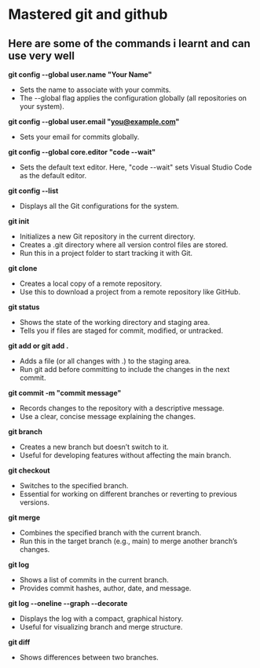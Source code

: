 # Mastered git and github
## Here are some of the commands i learnt and can use very well

**git config --global user.name "Your Name"**
* Sets the name to associate with your commits.
* The --global flag applies the configuration globally (all repositories on your system).

  
**git config --global user.email "you@example.com"**
* Sets your email for commits globally.

**git config --global core.editor "code --wait"**
* Sets the default text editor. Here, "code --wait" sets Visual Studio Code as the default editor.

  
**git config --list**
* Displays all the Git configurations for the system.

**git init**
* Initializes a new Git repository in the current directory.
* Creates a .git directory where all version control files are stored.
* Run this in a project folder to start tracking it with Git.

**git clone <repository-url>**
* Creates a local copy of a remote repository.
* Use this to download a project from a remote repository like GitHub.

**git status**

* Shows the state of the working directory and staging area.
* Tells you if files are staged for commit, modified, or untracked.

**git add <file> or git add .**
* Adds a file (or all changes with .) to the staging area.
* Run git add before committing to include the changes in the next commit.
  
**git commit -m "commit message"**
* Records changes to the repository with a descriptive message.
* Use a clear, concise message explaining the changes.

**git branch <branch-name>**
* Creates a new branch but doesn’t switch to it.
* Useful for developing features without affecting the main branch.

**git checkout <branch-name>**
* Switches to the specified branch.
* Essential for working on different branches or reverting to previous versions.

**git merge <branch-name>**
* Combines the specified branch with the current branch.
* Run this in the target branch (e.g., main) to merge another branch’s changes.

**git log**
* Shows a list of commits in the current branch.
* Provides commit hashes, author, date, and message.
  
**git log --oneline --graph --decorate**
* Displays the log with a compact, graphical history.
* Useful for visualizing branch and merge structure.

**git diff <branch1> <branch2>**
* Shows differences between two branches.


